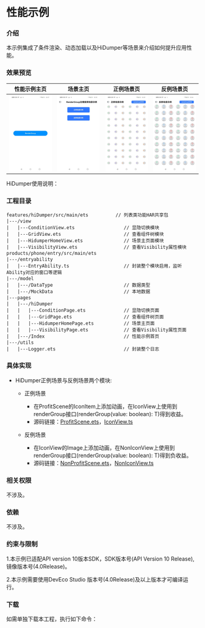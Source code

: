 # 性能示例

### 介绍

本示例集成了条件渲染、动态加载以及HiDumper等场景来介绍如何提升应用性能。

### 效果预览
| 性能示例主页                                    | 场景主页                                             | 正例场景页                                     | 反例场景页                                |
| ------------------------------------- |--------------------------------------------------| -------------------------------------- | ----------------------------------- |
| ![](screenshots/device/PerformanceHomePage.jpeg) | ![](screenshots/device/RenderGroupHomePage.jpeg) | ![](screenshots/device/ProfitScenePage.jpeg) | ![](screenshots/device/NonProfitScenePage.jpeg) |

HiDumper使用说明：  



### 工程目录

```
features/hiDumper/src/main/ets          // 列表类功能HAR共享包
|---/view    
|   |---ConditionView.ets                  // 显隐切换模块      
|   |---GridView.ets                       // 查看组件树模块
|   |---HidumperHomeView.ets               // 场景主页面模块           
|   |---VisibilityView.ets                 // 查看Visibility属性模块
products/phone/entry/src/main/ets
|---/entryability
|   |---EntryAbility.ts                    // 封装整个模块启用，监听Ability对应的窗口等逻辑
|---/model                                                               
|   |---/DataType                          // 数据类型
|   |---/MockData                          // 本地数据
|---pages 
|   |---/hiDumper
|   |   |---ConditionPage.ets              // 显隐切换页面                
|   |   |---GridPage.ets                   // 查看组件树页面
|   |   |---HidumperHomePage.ets           // 场景主页面                   
|   |   |---VisibilityPage.ets             // 查看Visibility属性页面
|   |---/Index                             // 性能示例首页                              
|---/utils
|   |---Logger.ets                         // 封装整个日志

```

### 具体实现

* HiDumper正例场景与反例场景两个模块:  
  
  * 正例场景  
    
    * 在ProfitScene的IconItem上添加动画，在IconView上使用到renderGroup接口(renderGroup(value: boolean): T)得到收益。  
    * 源码链接：[ProfitScene.ets](feature/renderGroup/src/main/ets/pages/ProfitScene.ets)，[IconView.ts](renderGroup/src/main/ets/view/IconView.ets)
  
  * 反例场景  
    
    * 在IconView的Image上添加动画，在NonIconView上使用到renderGroup接口(renderGroup(value: boolean): T)得到负收益。  
    * 源码链接：[NonProfitScene.ets](renderGroup/src/main/ets/pages/NonProfitScene.ets)，[NonIconView.ts](renderGroup/src/main/ets/view/NonIconView.ets)  

### 相关权限

不涉及。  

### 依赖

不涉及。  

### 约束与限制

1.本示例已适配API version 10版本SDK，SDK版本号(API Version 10 Release),镜像版本号(4.0Release)。

2.本示例需要使用DevEco Studio 版本号(4.0Release)及以上版本才可编译运行。

### 下载

如需单独下载本工程，执行如下命令：  

```

```